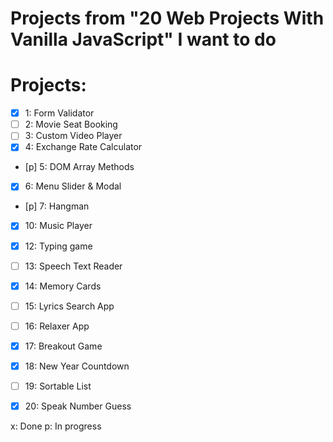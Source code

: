# Projects from "20 Web Projects With Vanilla JavaScript" I want to do

# Projects:
- [x] 1: Form Validator
- [ ] 2: Movie Seat Booking
- [ ] 3: Custom Video Player
- [x] 4: Exchange Rate Calculator
- [p] 5: DOM Array Methods
- [x] 6: Menu Slider & Modal
- [p] 7: Hangman
- [x] 10: Music Player
- [x] 12: Typing game
- [ ] 13: Speech Text Reader
- [x] 14: Memory Cards
- [ ] 15: Lyrics Search App
- [ ] 16: Relaxer App
- [x] 17: Breakout Game
- [x] 18: New Year Countdown
- [ ] 19: Sortable List
- [x] 20: Speak Number Guess


x: Done
p: In progress